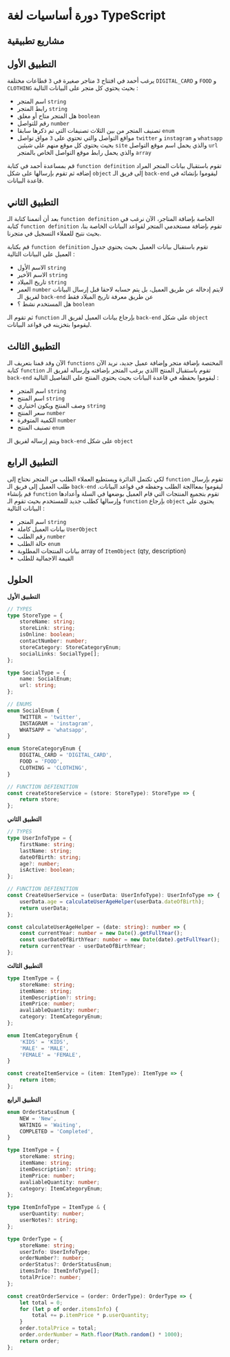 # دورة أساسيات لغة TypeScript

## مشاريع تطبيقية

## **التطبيق الأول**

يرغب أحمد في افتتاح `3` متاجر صغيرة في `3` قطاعات مختلفة `DIGITAL_CARD` و `FOOD` و `CLOTHING` بحيث يحتوي كل متجر على البيانات التالية :

- اسم المتجر `string`
- رابط المتجر `string`
- هل المتجر متاح أو مغلق `boolean`
- رقم للتواصل `number`
- تصنيف المتجر من بين الثلاث تصنيفات التي تم ذكرها سابقا `enum`
- مواقع التواصل والتي تحتوي على `3` مواق تواصل `twitter` و `instagram` و `whatsapp` بحيث يحتوي كل موقع منهم على شيئين `site` والذي يحمل اسم موقع التواصل `url` والذي يحمل رابط موقع التواصل الخاص بالمتجر `array`

قم بمساعدة أحمد في كتابة `function definition` تقوم باستقبال بيانات المتجر المراد إضافه ثم تقوم بإرسالها على شكل `object` إلى فريق الـ `back-end` ليقوموا بإنشائه في قاعدة البيانات.

## **التطبيق الثاني**

بعد أن أتممنا كتابة الـ `function definition` الخاصة بإضافة المتاجر، الآن نرغب في كتابة `function definition` تقوم بإضافة مستخدمي المتجر لقواعد البيانات الخاصة بنا، بحيث نتيح للعملاء التسجيل في متجرنا.

قم بكتابة `function definition` تقوم باستقبال بيانات العميل بحيث يحتوي جدول العميل على البيانات التالية :

- الاسم الأول `string`
- الاسم الأخير `string`
- تاريخ الميلاد `string`
- العمر `number` لايتم إدخاله عن طريق العميل، بل يتم حسابه لاحقا قبل إرسال البيانات لفريق الـ `back-end` عن طريق معرفة تاريخ الميلاد فقط
- هل المستخدم نشط ؟ `boolean`

ثم تقوم الـ `function` بإرجاع بيانات العميل لفريق الـ `back-end` على شكل `object` ليقوموا بتخزينه في قواعد البيانات.

## **التطبيق الثالث**

الآن وقد قمنا بتعريف الـ `functions` المختصة بإضافة متجر وإضافة عميل جديد، نريد الآن كتابة `function` تقوم باستقبال المنتج االذي يرغب المتجر بإضافته وإرساله لفريق الـ `back-end` ليقوموا بحفظه في قاعدة البيانات بحيث يحتوي المنتج على التفاصيل التالية :

- اسم المتجر `string`
- اسم المنتج `string`
- وصف المنتج ويكون اختياري `string`
- سعر المنتج `number`
- الكمية المتوفرة `number`
- تصنيف المنتج `enum`

ويتم إرساله لفريق الـ `back-end` على شكل `object`

## **التطبيق الرابع**

لكي تكتمل الدائرة ويستطيع العملاء الطلب من المتجر نحتاج إلى `function` تقوم بإرسال طلب العميل إلى فريق الـ `back-end` ليقوموا بمعاالجة الطلب وحفظه في قواعد البيانات.
قم بإنشاء `function` تقوم بتجميع المنتجات التي قام العميل بوضعها في السلة وأعدادها وإرسالها كطلب جديد للمستخدم بحيث تقوم الـ `function` بإرجاع `object` يحتوي على البيانات التالية :

- اسم المتجر `string`
- بيانات العميل كاملة `UserObject`
- رقم الطلب `number`
- حالة الطلب `enum`
- بيانات المنتجات المطلوبة array of `ItemObject` (qty, description)
- القيمة الاجمالية للطلب

## الحلول

**التطبيق الأول**

```ts
// TYPES
type StoreType = {
	storeName: string;
	storeLink: string;
	isOnline: boolean;
	contactNumber: number;
	storeCategory: StoreCategoryEnum;
	socialLinks: SocialType[];
};

type SocialType = {
	name: SocialEnum;
	url: string;
};

// ENUMS
enum SocialEnum {
	TWITTER = 'twitter',
	INSTAGRAM = 'instagram',
	WHATSAPP = 'whatsapp',
}

enum StoreCategoryEnum {
	DIGITAL_CARD = 'DIGITAL_CARD',
	FOOD = 'FOOD',
	CLOTHING = 'CLOTHING',
}

// FUNCTION DEFIENITION
const createStoreService = (store: StoreType): StoreType => {
	return store;
};
```

**التطبيق الثاني**

```ts
// TYPES
type UserInfoType = {
	firstName: string;
	lastName: string;
	dateOfBirth: string;
	age?: number;
	isActive: boolean;
};

// FUNCTION DEFIENITION
const CreateUserService = (userData: UserInfoType): UserInfoType => {
	userData.age = calculateUserAgeHelper(userData.dateOfBirth);
	return userData;
};

const calculateUserAgeHelper = (date: string): number => {
	const currentYear: number = new Date().getFullYear();
	const userDateOfBirthYear: number = new Date(date).getFullYear();
	return currentYear - userDateOfBirthYear;
};
```

**التطبيق الثالث**

```ts
type ItemType = {
	storeName: string;
	itemName: string;
	itemDescription?: string;
	itemPrice: number;
	avaliableQuantity: number;
	category: ItemCategoryEnum;
};

enum ItemCategoryEnum {
	'KIDS' = 'KIDS',
	'MALE' = 'MALE',
	'FEMALE' = 'FEMALE',
}

const createItemService = (item: ItemType): ItemType => {
	return item;
};
```

**التطبيق الرابع**

```ts
enum OrderStatusEnum {
	NEW = 'New',
	WATINIG = 'Waiting',
	COMPLETED = 'Completed',
}

type ItemType = {
	storeName: string;
	itemName: string;
	itemDescription?: string;
	itemPrice: number;
	avaliableQuantity: number;
	category: ItemCategoryEnum;
};

type ItemInfoType = ItemType & {
	userQuantity: number;
	userNotes?: string;
};

type OrderType = {
	storeName: string;
	userInfo: UserInfoType;
	orderNumber?: number;
	orderStatus?: OrderStatusEnum;
	itemsInfo: ItemInfoType[];
	totalPrice?: number;
};

const creatOrderService = (order: OrderType): OrderType => {
	let total = 0;
	for (let p of order.itemsInfo) {
		total += p.itemPrice * p.userQuantity;
	}
	order.totalPrice = total;
	order.orderNumber = Math.floor(Math.random() * 1000);
	return order;
};
```
